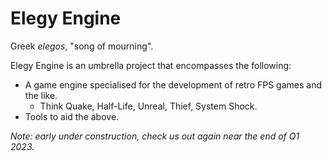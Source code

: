 
# Elegy Engine

Greek *elegos*, "song of mourning".

Elegy Engine is an umbrella project that encompasses the following:
* A game engine specialised for the development of retro FPS games and the like.
  * Think Quake, Half-Life, Unreal, Thief, System Shock.
* Tools to aid the above.

*Note: early under construction, check us out again near the end of Q1 2023.*
